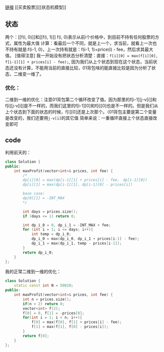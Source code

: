 [链接](https://leetcode-cn.com/problems/best-time-to-buy-and-sell-stock-with-transaction-fee/)
[[买卖股票]][[状态机模型]]
## 状态
两个：[[f(i, 0)]]和[[f(i, 1)]]
f(i, 0)表示从前i个价格中，到目前不持有任何股票的方式，属性为最大值
计算：看最后一个不同，就是上一个，求当前，就看上一次也不持有就是:f(i-1, 0)，上一次持有就是：f(i-1, 1)+price(i) - fee，然后求其最大值。
[值得注意]
我一开始没有把状态分析清楚：直接：`f[i][0] = max(f[i][0], f[i-1][1] + prices[i] - fee);`, 因为我们从上个状态到现在这个状态，当前状态还没有计算，不能用当前的直接比较，01背包啥的能直接比较是因为分析了状态，二维变一维了。
### 优化：
二维到一维的优化：注意01背包第二个循环改变了值。因为那里的f[i-1][j-v[i]]和f[i][j-v[i]]是不一样的，而我们这里的f[i-1][0]和f[i][0]也是不一样的。但是我们从上个状态到下面的状态的时候，f[i][0]还是上次那个。（01背包主要是第二个变量是改变的，我们还要用`j-v[i]`的其它值
简单来说：一重循环直接上个状态直接改变即可

## code
利用前天的：
```C++
class Solution {
public:
    int maxProfit(vector<int>& prices, int fee) {
        /*
        dp[i][0] = max(dp[i-1][1] + prices[i] - fee， dp[i-1][0])        
        dp[i][1] = max(dp[i-1][1], dp[i-1][0] - prices[i])

        base case:
        dp[0][1] = -INT_MAX
        */

        int days = prices.size();
        if (days <= 1) return 0;

        int dp_i_0 = 0, dp_i_1 = -INT_MAX + fee;
        for (int i = 1; i <= days; i++){
            int temp = dp_i_0;
            dp_i_0 = max(dp_i_0, dp_i_1 + prices[i-1] - fee);
            dp_i_1 = max(dp_i_1, temp - prices[i-1]);
        }
        return dp_i_0;
    }
};
```

我的正常二维到一维的优化：

```c++
class Solution {
    static const int N = 50010;
public:
    int maxProfit(vector<int>& prices, int fee) {
        int n = prices.size();
        if(n < 2) return 0;
        vector<int> f(2);
        f[0] = 0, f[1] = -prices[0];
        for(int i = 1; i < n; i++){
            f[0] = max(f[0], f[1] + prices[i] - fee);
            f[1] = max(f[1], f[0] - prices[i]);
        }
        return f[0];
    }
};
```